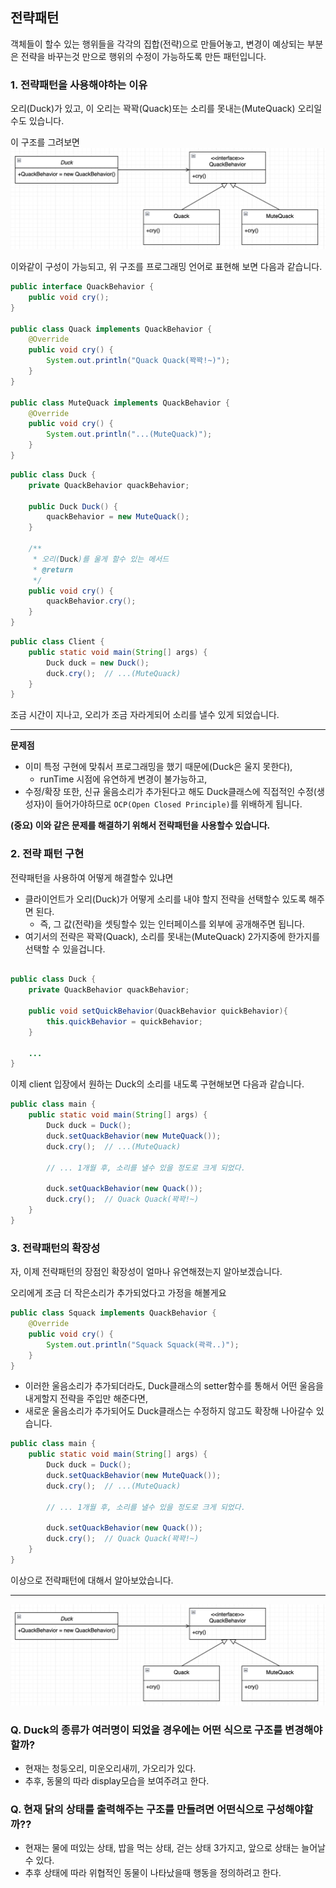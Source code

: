 ## 전략패턴
객체들이 할수 있는 행위들을 각각의 집합(전략)으로 만들어놓고, 
변경이 예상되는 부분은 전략을 바꾸는것 만으로 행위의 수정이 가능하도록 만든 패턴입니다.

### 1. 전략패턴을 사용해야하는 이유
오리(Duck)가 있고, 이 오리는 꽉꽉(Quack)또는 소리를 못내는(MuteQuack) 오리일수도 있습니다.

이 구조를 그려보면 <br>
<img width="600" alt="image" src="image/전략패턴.png">

이와같이 구성이 가능되고, 위 구조를 프로그래밍 언어로 표현해 보면 다음과 같습니다.

```java
public interface QuackBehavior {
    public void cry();
}

public class Quack implements QuackBehavior {
    @Override
    public void cry() {
        System.out.println("Quack Quack(꽉꽉!~)");
    }
}

public class MuteQuack implements QuackBehavior {
    @Override
    public void cry() {
        System.out.println("...(MuteQuack)");
    }
}
```

```java
public class Duck {
    private QuackBehavior quackBehavior;
    
    public Duck Duck() {
        quackBehavior = new MuteQuack();
    }
    
    /**
     * 오리(Duck)를 울게 할수 있는 메서드
     * @return
     */
    public void cry() {
        quackBehavior.cry();
    }
}
```

```java
public class Client {
    public static void main(String[] args) {
        Duck duck = new Duck();
        duck.cry();  // ...(MuteQuack)
    }
}
```
조금 시간이 지나고, 오리가 조금 자라게되어 소리를 낼수 있게 되었습니다. 

---

**문제점**
- 이미 특정 구현에 맞춰서 프로그래밍을 했기 때문에(Duck은 울지 못한다), 
  - runTime 시점에 유연하게 변경이 불가능하고, 
- 수정/확장 또한, 신규 울음소리가 추가된다고 해도 Duck클래스에 직접적인 수정(생성자)이 들어가야하므로 `OCP(Open Closed Principle)`를 위배하게 됩니다.


**(중요) 이와 같은 문제를 해결하기 위해서 전략패턴을 사용할수 있습니다.**


### 2. 전략 패턴 구현
전략패턴을 사용하여 어떻게 해결할수 있냐면

- 클라이언트가 오리(Duck)가 어떻게 소리를 내야 할지 전략을 선택할수 있도록 해주면 된다.
  - 즉, 그 값(전략)을 셋팅할수 있는 인터페이스를 외부에 공개해주면 됩니다.
- 여기서의 전략은 꽉꽉(Quack), 소리를 못내는(MuteQuack) 2가지중에 한가지를 선택할 수 있을겁니다.

```java

public class Duck {
    private QuackBehavior quackBehavior;
    
    public void setQuickBehavior(QuackBehavior quickBehavior){
        this.quickBehavior = quickBehavior;
    }

    ...
}
```

이제 client 입장에서 원하는 Duck의 소리를 내도록 구현해보면 다음과 같습니다.

```java
public class main {
    public static void main(String[] args) {
        Duck duck = Duck();
        duck.setQuackBehavior(new MuteQuack());
        duck.cry();  // ...(MuteQuack)
        
        // ... 1개월 후, 소리를 낼수 있을 정도로 크게 되었다.
        
        duck.setQuackBehavior(new Quack());
        duck.cry();  // Quack Quack(꽉꽉!~)
    } 
}

```

### 3. 전략패턴의 확장성
자, 이제 전략패턴의 장점인 확장성이 얼마나 유연해졌는지 알아보겠습니다.

오리에게 조금 더 작은소리가 추가되었다고 가정을 해볼게요
```java
public class Squack implements QuackBehavior {
    @Override
    public void cry() {
        System.out.println("Squack Squack(곽곽..)");
    }
}
```
- 이러한 울음소리가 추가되더라도, Duck클래스의 setter함수를 통해서 어떤 울음을 내게할지 전략을 주입만 해준다면,
- 새로운 울음소리가 추가되어도 Duck클래스는 수정하지 않고도 확장해 나아갈수 있습니다. 
```java
public class main {
    public static void main(String[] args) {
        Duck duck = Duck();
        duck.setQuackBehavior(new MuteQuack());
        duck.cry();  // ...(MuteQuack)
        
        // ... 1개월 후, 소리를 낼수 있을 정도로 크게 되었다.
        
        duck.setQuackBehavior(new Quack());
        duck.cry();  // Quack Quack(꽉꽉!~)
    } 
}
```
이상으로 전략패턴에 대해서 알아보았습니다.

----
<img width="600" alt="image" src="image/전략패턴.png">

### Q. Duck의 종류가 여러명이 되었을 경우에는 어떤 식으로 구조를 변경해야할까?
- 현재는 청둥오리, 미운오리새끼, 가오리가 있다.
- 추후, 동물의 따라 display모습을 보여주려고 한다.


### Q. 현재 닭의 상태를 출력해주는 구조를 만들려면 어떤식으로 구성해야할까??
- 현재는 물에 떠있는 상태, 밥을 먹는 상태, 걷는 상태 3가지고, 앞으로 상태는 늘어날 수 있다.
- 추후 상태에 따라 위협적인 동물이 나타났을때 행동을 정의하려고 한다.


